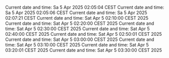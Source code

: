 Current date and time: Sa  5 Apr 2025 02:05:04 CEST
Current date and time: Sa  5 Apr 2025 02:05:06 CEST
Current date and time: Sa  5 Apr 2025 02:07:21 CEST
Current date and time: Sat Apr  5 02:10:00 CEST 2025
Current date and time: Sat Apr  5 02:20:00 CEST 2025
Current date and time: Sat Apr  5 02:30:00 CEST 2025
Current date and time: Sat Apr  5 02:40:00 CEST 2025
Current date and time: Sat Apr  5 02:50:01 CEST 2025
Current date and time: Sat Apr  5 03:00:00 CEST 2025
Current date and time: Sat Apr  5 03:10:00 CEST 2025
Current date and time: Sat Apr  5 03:20:01 CEST 2025
Current date and time: Sat Apr  5 03:30:00 CEST 2025
